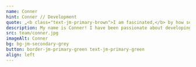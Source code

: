 ```yaml
---
name: Conner
hint: Conner // Development
quote: „<b class="text-jm-primary-brown">I am fascinated,</b> by how software development <b>Lösungen</b> can be used to create <b>efficient solutions</b> or complex problems."
description: My name is Conner! I have been passionate about developing applications since I was very young. This passion inspired me to train as an IT specialist in Hanover. I am particularly interested in the development of web applications, mobile apps and solutions in the field of the Internet of Things (IoT). ‘I'm fascinated by how software development can be used to create efficient solutions for complex problems.
src: team/conner.jpg
imageAlt: Conner
bg: bg-jm-secondary-grey
button: border-jm-primary-green text-jm-primary-green
align: left
---
```

